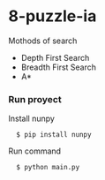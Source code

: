 # 8-puzzle-ia
Mothods of search

* Depth First Search
* Breadth First Search
* A*

### Run proyect

Install nunpy
````
  $ pip install nunpy
````

Run command
````
  $ python main.py
````
